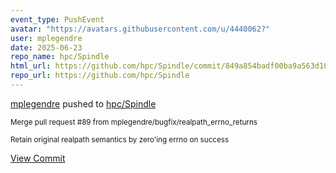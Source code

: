 ```yaml
---
event_type: PushEvent
avatar: "https://avatars.githubusercontent.com/u/4440062?"
user: mplegendre
date: 2025-06-23
repo_name: hpc/Spindle
html_url: https://github.com/hpc/Spindle/commit/849a854badf00ba9a563d10f2816ae62083c7023
repo_url: https://github.com/hpc/Spindle
---
```


<a href='https://github.com/mplegendre' target='_blank'>mplegendre</a> pushed to <a href='https://github.com/hpc/Spindle' target='_blank'>hpc/Spindle</a>

<small>Merge pull request #89 from mplegendre/bugfix/realpath_errno_returns

Retain original realpath semantics by zero'ing errno on success</small>

<a href='https://github.com/hpc/Spindle/commit/849a854badf00ba9a563d10f2816ae62083c7023' target='_blank'>View Commit</a>